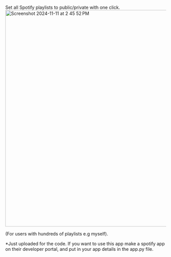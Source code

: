 Set all Spotify playlists to public/private with one click.
<img width="678" alt="Screenshot 2024-11-11 at 2 45 52 PM" src="https://github.com/user-attachments/assets/a0073439-96f3-46ae-9b60-8e541a7089a9">

(For users with hundreds of playlists e.g myself).

*Just uploaded for the code. If you want to use this app make a spotify app on their developer portal, and put in your app details in the app.py file.
